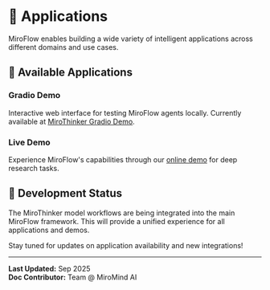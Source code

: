 # 📱 Applications

MiroFlow enables building a wide variety of intelligent applications across different domains and use cases.


## 🎯 Available Applications

### Gradio Demo
Interactive web interface for testing MiroFlow agents locally. Currently available at [MiroThinker Gradio Demo](https://github.com/MiroMindAI/MiroThinker/tree/main/apps/gradio-demo).

### Live Demo
Experience MiroFlow's capabilities through our [online demo](https://dr.miromind.ai/) for deep research tasks.

## 🔄 Development Status

The MiroThinker model workflows are being integrated into the main MiroFlow framework. This will provide a unified experience for all applications and demos.

Stay tuned for updates on application availability and new integrations!

---
**Last Updated:** Sep 2025  
**Doc Contributor:** Team @ MiroMind AI